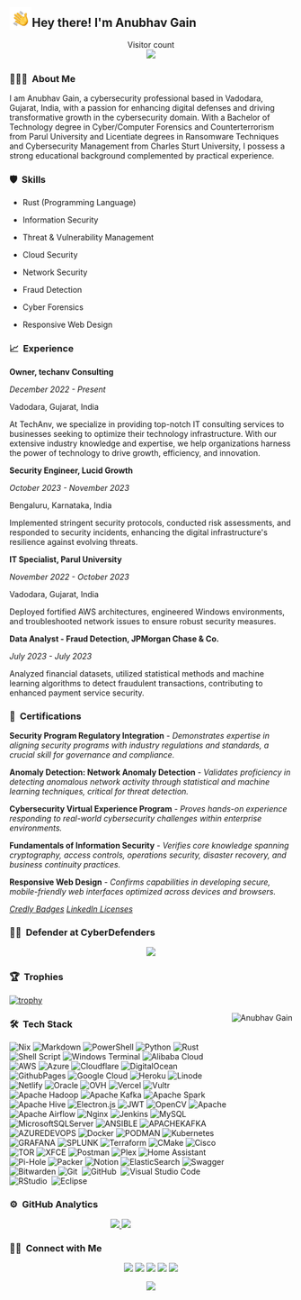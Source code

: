 <img alt="Anubhav Gain" src="./assets/Hand%20Wave.gif" width='40' align="left"/><h2>Hey there! I'm Anubhav Gain</h2>



<p align="center"> 
  Visitor count<br>
  <img src="https://profile-counter.glitch.me/mranv/count.svg" />
</p>

<!-- ## 👋 &nbsp;Hey there! I'm Anubhav Gain -->

### 👨🏻‍💻 &nbsp;About Me

I am Anubhav Gain, a cybersecurity professional based in Vadodara, Gujarat, India, with a passion for enhancing digital defenses and driving transformative growth in the cybersecurity domain. With a Bachelor of Technology degree in Cyber/Computer Forensics and Counterterrorism from Parul University and Licentiate degrees in Ransomware Techniques and Cybersecurity Management from Charles Sturt University, I possess a strong educational background complemented by practical experience.



### 🛡️ &nbsp;Skills 

- Rust (Programming Language)

- Information Security

- Threat & Vulnerability Management

- Cloud Security

- Network Security 

- Fraud Detection

- Cyber Forensics

- Responsive Web Design

### 📈 &nbsp;Experience

**Owner, techanv Consulting**  

_December 2022 - Present_

Vadodara, Gujarat, India

At TechAnv, we specialize in providing top-notch IT consulting services to businesses seeking to optimize their technology infrastructure. With our extensive industry knowledge and expertise, we help organizations harness the power of technology to drive growth, efficiency, and innovation.

**Security Engineer, Lucid Growth**

_October 2023 - November 2023_ 

Bengaluru, Karnataka, India

Implemented stringent security protocols, conducted risk assessments, and responded to security incidents, enhancing the digital infrastructure's resilience against evolving threats.

**IT Specialist, Parul University**

_November 2022 - October 2023_

Vadodara, Gujarat, India

Deployed fortified AWS architectures, engineered Windows environments, and troubleshooted network issues to ensure robust security measures.

**Data Analyst - Fraud Detection, JPMorgan Chase & Co.**

_July 2023 - July 2023_  

Analyzed financial datasets, utilized statistical methods and machine learning algorithms to detect fraudulent transactions, contributing to enhanced payment service security.


### 🏅 &nbsp;Certifications  

**Security Program Regulatory Integration** - _Demonstrates expertise in aligning security programs with industry regulations and standards, a crucial skill for governance and compliance._ 

**Anomaly Detection: Network Anomaly Detection** - _Validates proficiency in detecting anomalous network activity through statistical and machine learning techniques, critical for threat detection._

**Cybersecurity Virtual Experience Program** - _Proves hands-on experience responding to real-world cybersecurity challenges within enterprise environments._ 

**Fundamentals of Information Security** - _Verifies core knowledge spanning cryptography, access controls, operations security, disaster recovery, and business continuity practices._

**Responsive Web Design** - _Confirms capabilities in developing secure, mobile-friendly web interfaces optimized across devices and browsers._

[_Credly Badges_](https://www.credly.com/users/anubhavgain/badges) [_LinkedIn Licenses_](https://www.linkedin.com/in/anubhavgain/details/certifications)


### 🥷🏻 &nbsp;Defender at CyberDefenders

<div align="center">
<img src="https://cyberdefenders-storage.s3.me-central-1.amazonaws.com/profile-badges/mranv.png" />
</div>

### 🏆 &nbsp;Trophies


[![trophy](https://github-profile-trophy.vercel.app/?username=mranv&theme=onedark)](https://github.com/mranv)

<img alt="Anubhav Gain" src=https://randommeme-five.vercel.app/ align="right" style="height: 400px;"/>

### 🛠 &nbsp;Tech Stack

![Nix](https://img.shields.io/badge/NIX-5277C3.svg?style=plastic&logo=NixOS&logoColor=white)
![Markdown](https://img.shields.io/badge/markdown-%23000000.svg?style=plastic&logo=markdown&logoColor=white)
![PowerShell](https://img.shields.io/badge/PowerShell-%235391FE.svg?style=plastic&logo=powershell&logoColor=white)
![Python](https://img.shields.io/badge/python-3670A0?style=plastic&logo=python&logoColor=ffdd54)
![Rust](https://img.shields.io/badge/rust-%23000000.svg?style=plastic&logo=rust&logoColor=white)
![Shell Script](https://img.shields.io/badge/shell_script-%23121011.svg?style=plastic&logo=gnu-bash&logoColor=white)
![Windows Terminal](https://img.shields.io/badge/Windows%20Terminal-%234D4D4D.svg?style=plastic&logo=windows-terminal&logoColor=white)
![Alibaba Cloud](https://img.shields.io/badge/AlibabaCloud-%23FF6701.svg?style=plastic&logo=alibabacloud&logoColor=white)
![AWS](https://img.shields.io/badge/AWS-%23FF9900.svg?style=plastic&logo=amazon-aws&logoColor=white)
![Azure](https://img.shields.io/badge/azure-%230072C6.svg?style=plastic&logo=microsoftazure&logoColor=white)
![Cloudflare](https://img.shields.io/badge/Cloudflare-F38020?style=plastic&logo=Cloudflare&logoColor=white)
![DigitalOcean](https://img.shields.io/badge/DigitalOcean-%230167ff.svg?style=plastic&logo=digitalOcean&logoColor=white)
![GithubPages](https://img.shields.io/badge/github%20pages-121013?style=plastic&logo=github&logoColor=white)
![Google Cloud](https://img.shields.io/badge/GoogleCloud-%234285F4.svg?style=plastic&logo=google-cloud&logoColor=white)
![Heroku](https://img.shields.io/badge/heroku-%23430098.svg?style=plastic&logo=heroku&logoColor=white)
![Linode](https://img.shields.io/badge/linode-00A95C?style=plastic&logo=linode&logoColor=white)
![Netlify](https://img.shields.io/badge/netlify-%23000000.svg?style=plastic&logo=netlify&logoColor=%2300C7B7)
![Oracle](https://img.shields.io/badge/Oracle-F80000?style=plastic&logo=oracle&logoColor=white)
![OVH](https://img.shields.io/badge/ovh-%23123F6D.svg?style=plastic&logo=ovh&logoColor=%23123F6D)
![Vercel](https://img.shields.io/badge/vercel-%23000000.svg?style=plastic&logo=vercel&logoColor=white)
![Vultr](https://img.shields.io/badge/Vultr-007BFC.svg?style=plastic&logo=vultr)
![Apache Hadoop](https://img.shields.io/badge/Apache%20Hadoop-66CCFF?style=plastic&logo=apachehadoop&logoColor=black)
![Apache Kafka](https://img.shields.io/badge/Apache%20Kafka-000?style=plastic&logo=apachekafka)
![Apache Spark](https://img.shields.io/badge/Apache%20Spark-FDEE21?style=plastic&logo=apachespark&logoColor=black)
![Apache Hive](https://img.shields.io/badge/Apache%20Hive-FDEE21?style=plastic&logo=apachehive&logoColor=black)
![Electron.js](https://img.shields.io/badge/Electron-191970?style=plastic&logo=Electron&logoColor=white)
![JWT](https://img.shields.io/badge/JWT-black?style=plastic&logo=JSON%20web%20tokens)
![OpenCV](https://img.shields.io/badge/opencv-%23white.svg?style=plastic&logo=opencv&logoColor=white)
![Apache](https://img.shields.io/badge/apache-%23D42029.svg?style=plastic&logo=apache&logoColor=white)
![Apache Airflow](https://img.shields.io/badge/Apache%20Airflow-017CEE?style=plastic&logo=Apache%20Airflow&logoColor=white)
![Nginx](https://img.shields.io/badge/nginx-%23009639.svg?style=plastic&logo=nginx&logoColor=white)
![Jenkins](https://img.shields.io/badge/jenkins-%232C5263.svg?style=plastic&logo=jenkins&logoColor=white)
![MySQL](https://img.shields.io/badge/mysql-%2300000f.svg?style=plastic&logo=mysql&logoColor=white)
![MicrosoftSQLServer](https://img.shields.io/badge/Microsoft%20SQL%20Server-CC2927?style=plastic&logo=microsoft%20sql%20server&logoColor=white)
![ANSIBLE](https://img.shields.io/badge/ansible-%231A1918.svg?style=plastic&logo=ansible&logoColor=white)
![APACHEKAFKA](https://img.shields.io/badge/apachekafka-231F20.svg?style=plastic&logo=apachekafka&logoColor=white&color=%23231F20)
![AZUREDEVOPS](https://img.shields.io/badge/azuredevops-0078D7.svg?style=plastic&logo=azuredevops&logoColor=white&color=%230078D7)
![Docker](https://img.shields.io/badge/docker-%230db7ed.svg?style=plastic&logo=docker&logoColor=white)
![PODMAN](https://img.shields.io/badge/podman-892CA0.svg?style=plastic&logo=podman&logoColor=white)
![Kubernetes](https://img.shields.io/badge/kubernetes-%23326ce5.svg?style=plastic&logo=kubernetes&logoColor=white)
![GRAFANA](https://img.shields.io/badge/grafana-F46800.svg?style=plastic&logo=grafana&logoColor=white&color=%23F46800)
![SPLUNK](https://img.shields.io/badge/splunk-000000.svg?style=plastic&logo=splunk&color=%23000000)
![Terraform](https://img.shields.io/badge/terraform-%235835CC.svg?style=plastic&logo=terraform&logoColor=white)
![CMake](https://img.shields.io/badge/CMake-%23008FBA.svg?style=plastic&logo=cmake&logoColor=white)
![Cisco](https://img.shields.io/badge/cisco-%23049fd9.svg?style=plastic&logo=cisco&logoColor=black)
![TOR](https://img.shields.io/badge/tor-%237E4798.svg?style=plastic&logo=tor-project&logoColor=white)
![XFCE](https://img.shields.io/badge/XFCE-%232284F2.svg?style=plastic&logo=xfce&logoColor=white)
![Postman](https://img.shields.io/badge/Postman-FF6C37?style=plastic&logo=postman&logoColor=white)
![Plex](https://img.shields.io/badge/plex-%23E5A00D.svg?style=plastic&logo=plex&logoColor=white)
![Home Assistant](https://img.shields.io/badge/home%20assistant-%2341BDF5.svg?style=plastic&logo=home-assistant&logoColor=white)
![Pi-Hole](https://img.shields.io/badge/pihole-%2396060C.svg?style=plastic&logo=pi-hole&logoColor=white)
![Packer](https://img.shields.io/badge/packer-%23E7EEF0.svg?style=plastic&logo=packer&logoColor=%2302A8EF)
![Notion](https://img.shields.io/badge/Notion-%23000000.svg?style=plastic&logo=notion&logoColor=white)
![ElasticSearch](https://img.shields.io/badge/-ElasticSearch-005571?style=plastic&logo=elasticsearch)
![Swagger](https://img.shields.io/badge/-Swagger-%23Clojure?style=plastic&logo=swagger&logoColor=white)
![Bitwarden](https://img.shields.io/badge/bitwarden-%23175DDC.svg?style=plastic&logo=bitwarden&logoColor=white)
![Git](https://img.shields.io/badge/-Git-05122A?style=flat&logo=git)&nbsp;
![GitHub](https://img.shields.io/badge/-GitHub-05122A?style=flat&logo=github)&nbsp;
![Visual Studio Code](https://img.shields.io/badge/-Visual%20Studio%20Code-05122A?style=flat&logo=visual-studio-code&logoColor=007ACC)&nbsp;
![RStudio](https://img.shields.io/badge/-RStudio-05122A?style=flat&logo=rstudio)&nbsp;
![Eclipse](https://img.shields.io/badge/-Eclipse-05122A?style=flat&logo=eclipse-ide&logoColor=2C2255)


### ⚙️ &nbsp;GitHub Analytics

<p align="center">
<a href="https://github.com/mranv">
  <img height="180em" src="https://github-readme-stats-eight-theta.vercel.app/api?username=mranv&show_icons=true&theme=algolia&include_all_commits=true&count_private=true"/>
  <img height="180em" src="https://github-readme-stats-eight-theta.vercel.app/api/top-langs/?username=mranv&layout=compact&langs_count=8&theme=algolia"/>
</a>
</p>

### 🤝🏻 &nbsp;Connect with Me

<p align="center">
<a href="https://www.techanv.com"><img src="https://img.shields.io/badge/-techanv.com-3423A6?style=flat&logo=Google-Chrome&logoColor=white"/></a>
<a href="https://linkedin.com/in/anubhavgain"><img src="https://img.shields.io/badge/-Anubhav%20Gain-0077B5?style=flat&logo=Linkedin&logoColor=white"/></a>
<a href="mailto:iamanubhavgain@gmail.com"><img src="https://img.shields.io/badge/-iamanubhavgain@gmail.com-D14836?style=flat&logo=Gmail&logoColor=white"/></a>
<a href="https://instagram.com/mr.anv"><img src="https://img.shields.io/badge/-@anubhavgain-E4405F?style=flat&logo=Instagram&logoColor=white"/></a>
<a href="https://www.facebook.com/mr.anv.1"><img src="https://img.shields.io/badge/-@Anubhav-1877F2?style=flat&logo=Facebook&logoColor=white"/></a>
</p>


<div align="center">
<img src="https://quotes-github-readme.vercel.app/api?type=horizontal&theme=gruvbox"/>
</div>
